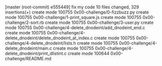 [master (root-commit) e555449] fix my code
 10 files changed, 329 insertions(+)
 create mode 100755 0x00-challenge/0-fizzbuzz.py
 create mode 100755 0x00-challenge/1-print_square.js
 create mode 100755 0x00-challenge/2-sort.rb
 create mode 100755 0x00-challenge/3-user.py
 create mode 100755 0x00-challenge/4-delete_dnodeint/add_dnodeint_end.c
 create mode 100755 0x00-challenge/4-delete_dnodeint/delete_dnodeint_at_index.c
 create mode 100755 0x00-challenge/4-delete_dnodeint/lists.h
 create mode 100755 0x00-challenge/4-delete_dnodeint/main.c
 create mode 100755 0x00-challenge/4-delete_dnodeint/print_dlistint.c
 create mode 100644 0x00-challenge/README.md
